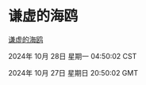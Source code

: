 # 谦虚的海鸥
[谦虚的海鸥](http://219.139.197.74:56308/qxdho/course/base/hotlink/index.php)

2024年 10月 28日 星期一 04:50:02 CST

2024年 10月 27日 星期日 20:50:02 GMT
